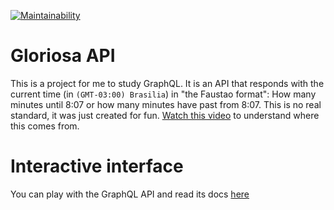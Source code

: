 [![Maintainability](https://api.codeclimate.com/v1/badges/d368672a92b7c8c9232a/maintainability)](https://codeclimate.com/github/marcelinol/gloriosa-api/maintainability)

# Gloriosa API

This is a project for me to study GraphQL.
It is an API that responds with the current time (in `(GMT-03:00) Brasilia`) in "the Faustao format": How many minutes until 8:07 or how many minutes have past from 8:07.
This is no real standard, it was just created for fun. [Watch this video](https://www.youtube.com/watch?v=WOAYPmmxV9M) to understand where this comes from.

# Interactive interface

You can play with the GraphQL API and read its docs [here](https://gloriosa-api.herokuapp.com/graphiql)